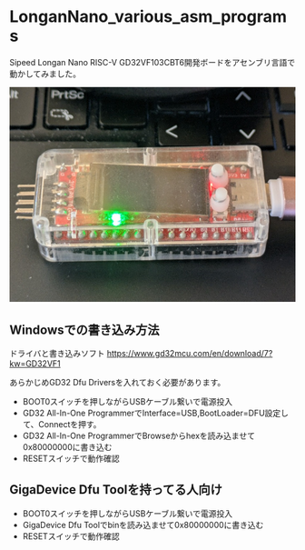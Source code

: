 # LonganNano_various_asm_programs


Sipeed Longan Nano RISC-V GD32VF103CBT6開発ボードをアセンブリ言語で動かしてみました。

![img1](blink/img1.jpg)

## Windowsでの書き込み方法

ドライバと書き込みソフト
https://www.gd32mcu.com/en/download/7?kw=GD32VF1

あらかじめGD32 Dfu Driversを入れておく必要があります。

- BOOT0スイッチを押しながらUSBケーブル繋いで電源投入
- GD32 All-In-One ProgrammerでInterface=USB,BootLoader=DFU設定して、Connectを押す。
- GD32 All-In-One ProgrammerでBrowseからhexを読み込ませて0x80000000に書き込む
- RESETスイッチで動作確認




## GigaDevice Dfu Toolを持ってる人向け

- BOOT0スイッチを押しながらUSBケーブル繋いで電源投入
- GigaDevice Dfu Toolでbinを読み込ませて0x80000000に書き込む
- RESETスイッチで動作確認

